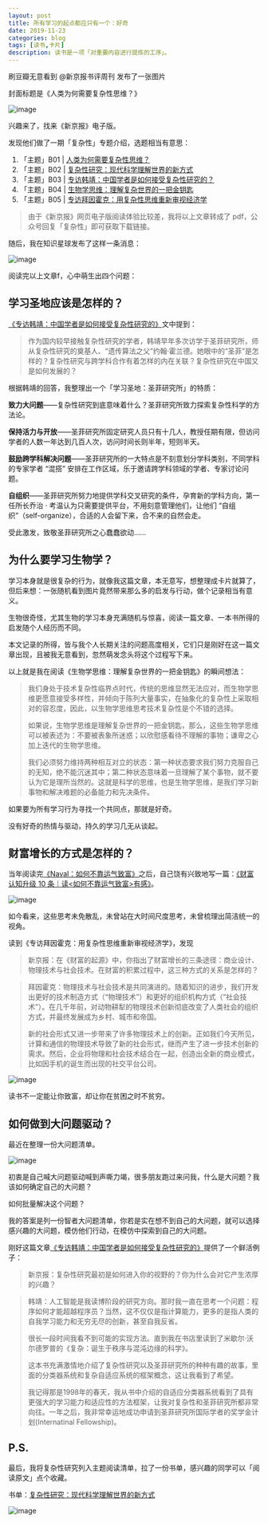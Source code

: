 ```yaml
---
layout: post
title: 所有学习的起点都应只有一个：好奇
date: 2019-11-23
categories: blog
tags: [读书,卡片]
description: 读书是一项「对重要内容进行提炼的工序」。
---
```



刷豆瓣无意看到 @新京报书评周刊 发布了一张图片

封面标题是《人类为何需要复杂性思维？》

![image](https://upload-images.jianshu.io/upload_images/32598-56d5947337f042d6?imageMogr2/auto-orient/strip%7CimageView2/2/w/1240)

兴趣来了，找来《新京报》电子版。

发现他们做了一期「复杂性」专题介绍，选题相当有意思：

1. 「主题」B01 | [人类为何需要复杂性思维？](http://epaper.bjnews.com.cn/html/2019-11/16/content_771215.htm?div=-1)
2. 「主题」B02 | [复杂性研究：现代科学理解世界的新方式](http://epaper.bjnews.com.cn/html/2019-11/16/content_771216.htm?div=-1)
3. 「主题」B03 | [专访韩靖：中国学者是如何接受复杂性研究的？](http://epaper.bjnews.com.cn/html/2019-11/16/content_771217.htm?div=-1)
4. 「主题」B04 | [生物学思维：理解复杂世界的一把金钥匙](http://epaper.bjnews.com.cn/html/2019-11/16/content_771218.htm?div=-1)
5. 「主题」B05 | [专访拜因霍克：用复杂性思维重新审视经济学](http://epaper.bjnews.com.cn/html/2019-11/16/content_771219.htm?div=-1)

> 由于《新京报》网页电子版阅读体验比较差，我将以上文章转成了 pdf，公众号回复「复杂性」即可获取下载链接。

随后，我在知识星球发布了这样一条消息：

![image](https://upload-images.jianshu.io/upload_images/32598-8918f22eeae8893e?imageMogr2/auto-orient/strip%7CimageView2/2/w/1240)

阅读完以上文章f，心中萌生出四个问题：

## 学习圣地应该是怎样的？

[《专访韩靖：中国学者是如何接受复杂性研究的》](http://epaper.bjnews.com.cn/html/2019-11/16/content_771217.htm?div=-1)文中提到：

 > 作为国内较早接触复杂性研究的学者，韩靖早年多次访学于圣菲研究所，师从复杂性研究的奠基人、“遗传算法之父”约翰·霍兰德。她眼中的“圣菲”是怎样的？复杂性研究与跨学科合作有着怎样的内在关联？复杂性研究在中国又是如何发展的？

根据韩靖的回答，我整理出一个「学习圣地：圣菲研究所」的特质：

**致力大问题**——复杂性研究到底意味着什么？圣菲研究所致力探索复杂性科学的方法论。

**保持活力与开放**——圣菲研究所固定研究人员只有十几人，教授任期有限，但访问学者的人数一年达到几百人次，访问时间长则半年，短则半天。

**鼓励跨学科解决问题**——圣菲研究所的一大特点是不刻意划分学科类别，不同学科的专家学者 “混搭” 安排在工作区域，乐于邀请跨学科领域的学者、专家讨论问题。

**自组织**——圣菲研究所努力地提供学科交叉研究的条件，孕育新的学科方向，第一任所长乔治 · 考温认为只需要提供平台，不用刻意管理他们，让他们 “自组织”（self-organize），合适的人会留下来，合不来的自然会走。

受此激发，致敬圣菲研究所之心蠢蠢欲动……


## 为什么要学习生物学？

学习本身就是很复杂的行为，就像我这篇文章，本无意写，想整理成卡片就算了，但后来想：一张随机看到图片竟然带来那么多的启发与行动，做个记录相当有意义。

生物很奇怪，尤其生物的学习本身充满随机与惊喜，阅读一篇文章、一本书所得的启发随个人经历而不同。

本文记录的所得，皆与我个人长期关注的问题高度相关，它们只是刚好在这一篇文章出现，且被我无意看到，忽然萌发念头将这个过程写下来。

以上就是我在阅读《生物学思维：理解复杂世界的一把金钥匙》的瞬间想法：

> 我们身处于技术复杂性临界点时代，传统的思维显然无法应对，而生物学思维更愿意接受多样性，并倾向于陈列大量事实，在抽象化的复杂性上采取相对的容忍度，因此，以生物学思维思考技术复杂性是个不错的选择。
> 
> 如果说，生物学思维是理解复杂世界的一把金钥匙，那么，这些生物学思维可以被表述为：不要被表象所迷惑；以欣慰感看待不理解的事物；谦卑之心加上迭代的生物学思维。
> 
> 我们必须努力维持两种相互对立的状态：第一种状态要求我们努力克服自己的无知，绝不能沉迷其中；第二种状态意味着一旦理解了某个事物，就不要认为它是理所当然的。这就是科学的思维，也是生物学思维，是我们学习新事物和解决难题的必备能力和先决条件。
 
如果要为所有学习行为寻找一个共同点，那就是好奇。

没有好奇的热情与驱动，持久的学习几无从谈起。

## 财富增长的方式是怎样的？

当年阅读完[《Naval：如何不靠运气致富》](https://mp.weixin.qq.com/s/TfhBCbr8-IoHyPKtB3hTlw)之后，自己饶有兴致地写一篇：[《财富认知升级 10 条｜读<如何不靠运气致富>有感》](https://www.cnfeat.com/blog/2019/09/20/How2GetRich/)。

![image](https://upload-images.jianshu.io/upload_images/32598-c05ff3448f63ae0a?imageMogr2/auto-orient/strip%7CimageView2/2/w/1240)

如今看来，这些思考未免散乱，未曾站在大时间尺度思考，未曾梳理出简洁统一的视角。

读到《专访拜因霍克：用复杂性思维重新审视经济学》，发现

> 新京报：在《财富的起源》中，你指出了财富增长的三条途径：商业设计、物理技术与社会技术。在财富的积累过程中，这三种方式的关系是怎样的？

> 拜因霍克：物理技术与社会技术是共同演进的。随着知识的进步，我们开发出更好的技术制造方式（“物理技术”）和更好的组织机构方式（“社会技术”）。在几千年前，对动物耕犁的物理技术创新彻底改变了人类社会的组织方式，并最终发展成为乡村、城市和帝国。
> 
> 新的社会形式又进一步带来了许多物理技术上的创新。正如我们今天所见，计算和通信的物理技术导致了新的社会形式，继而产生了进一步技术创新的需求。然后，企业将物理和社会技术结合在一起，创造出全新的商业模式，比如因手机的诞生而出现的社交平台公司。

![image](https://upload-images.jianshu.io/upload_images/32598-4800e9393077c9db?imageMogr2/auto-orient/strip%7CimageView2/2/w/1240)

读书不一定能让你致富，却让你在贫困之时不贫穷。
　
## 如何做到大问题驱动？

最近在整理一份大问题清单。

![image](https://upload-images.jianshu.io/upload_images/32598-ae98ba904172cb9f?imageMogr2/auto-orient/strip%7CimageView2/2/w/1240)

初衷是自己喊大问题驱动喊到声嘶力竭，很多朋友跑过来问我，什么是大问题？我该如何确定自己的大问题？

如何批量解决这个问题？

我的答案是列一份智者大问题清单，你若是实在想不到自己的大问题，就可以选择感兴趣的大问题，模仿他们行动，在模仿中探索到自己的大问题。

刚好这篇文章[《专访韩靖：中国学者是如何接受复杂性研究的》](http://epaper.bjnews.com.cn/html/2019-11/16/content_771217.htm?div=-1)提供了一个鲜活例子：
　　
> 新京报：复杂性研究最初是如何进入你的视野的？你为什么会对它产生浓厚的兴趣？

> 韩靖：人工智能是我读博阶段的研究方向。那时我一直在思考一个问题：程序如何才能超越程序员？当然，这不仅仅是指计算能力，更多的是指人类的自我学习能力和无穷无尽的创新，甚至自我反省。
> 
> 很长一段时间我看不到可能的实现方法。直到我在书店里读到了米歇尔·沃尔德罗普的《复杂：诞生于秩序与混沌边缘的科学》。
> 
> 这本书充满激情地介绍了复杂性研究以及圣菲研究所的种种有趣的故事，里面的分类器系统和复杂自适应系统的框架概念，这让我看到了希望。
> 
> 我记得那是1998年的春天，我从书中介绍的自适应分类器系统看到了具有更强大的学习能力和适应性的方法框架，让我对复杂性和圣菲研究所都非常向往。一年之后，我非常幸运地成功申请到圣菲研究所国际学者的奖学金计划(Internatinal Fellowship)。


## P.S.

最后，我将复杂性研究列入主题阅读清单，拉了一份书单，感兴趣的同学可以「阅读原文」点个收藏。

书单：[复杂性研究：现代科学理解世界的新方式](https://www.douban.com/doulist/121231357/)

![image](https://upload-images.jianshu.io/upload_images/32598-ff72bc38200b6ea3?imageMogr2/auto-orient/strip%7CimageView2/2/w/1240)
